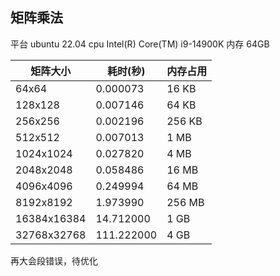 ## 矩阵乘法

平台 ubuntu 22.04
cpu  Intel(R) Core(TM) i9-14900K
内存 64GB

| 矩阵大小     | 耗时(秒) | 内存占用   |
|--------------|-----------|------------|
| 64x64        | 0.000073  | 16 KB      |
| 128x128      | 0.007146  | 64 KB      |
| 256x256      | 0.002196  | 256 KB     |
| 512x512      | 0.007013  | 1 MB       |
| 1024x1024    | 0.027820  | 4 MB       |
| 2048x2048    | 0.058486  | 16 MB      |
| 4096x4096    | 0.249994  | 64 MB      |
| 8192x8192    | 1.973990  | 256 MB     |
| 16384x16384  | 14.712000 | 1 GB       |
| 32768x32768  | 111.222000| 4 GB       |

再大会段错误，待优化
